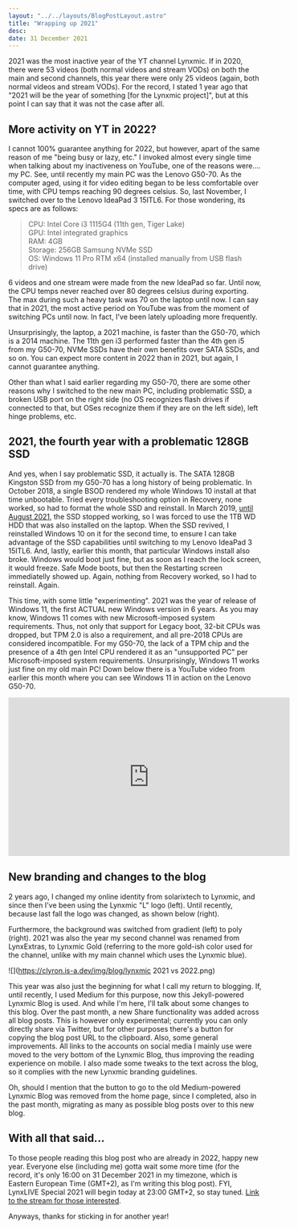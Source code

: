 ```yaml
---
layout: "../../layouts/BlogPostLayout.astro"
title: "Wrapping up 2021"
desc:
date: 31 December 2021
---
```

2021 was the most inactive year of the YT channel Lynxmic. If in 2020, there were 53 videos (both normal videos and stream VODs) on both the main and second channels, this year there were only 25 videos (again, both normal videos and stream VODs). For the record, I stated 1 year ago that "2021 will be the year of something [for the Lynxmic project]", but at this point I can say that it was not the case after all.

## More activity on YT in 2022?
I cannot 100% guarantee anything for 2022, but however, apart of the same reason of me "being busy or lazy, etc." I invoked almost every single time when talking about my inactiveness on YouTube, one of the reasons were.... my PC. See, until recently my main PC was the Lenovo G50-70. As the computer aged, using it for video editing began to be less comfortable over time, with CPU temps reaching 90 degrees celsius. So, last November, I switched over to the Lenovo IdeaPad 3 15ITL6. For those wondering, its specs are as follows:

<blockquote class="has-text-white has-background-dark">CPU: Intel Core i3 1115G4 (11th gen, Tiger Lake)<br>GPU: Intel integrated graphics<br>RAM: 4GB<br>Storage: 256GB Samsung NVMe SSD<br>OS: Windows 11 Pro RTM x64 (installed manually from USB flash drive)</blockquote>

6 videos and one stream were made from the new IdeaPad so far. Until now, the CPU temps never reached over 80 degrees celsius during exporting. The max during such a heavy task was 70 on the laptop until now. I can say that in 2021, the most active period on YouTube was from the moment of switching PCs until now. In fact, I've been lately uploading more frequently.

Unsurprisingly, the laptop, a 2021 machine, is faster than the G50-70, which is a 2014 machine. The 11th gen i3 performed faster than the 4th gen i5 from my G50-70, NVMe SSDs have their own benefits over SATA SSDs, and so on. You can expect more content in 2022 than in 2021, but again, I cannot guarantee anything.

Other than what I said earlier regarding my G50-70, there are some other reasons why I switched to the new main PC, including problematic SSD, a broken USB port on the right side (no OS recognizes flash drives if connected to that, but OSes recognize them if they are on the left side), left hinge problems, etc.

## 2021, the fourth year with a problematic 128GB SSD

And yes, when I say problematic SSD, it actually is. The SATA 128GB Kingston SSD from my G50-70 has a long history of being problematic. In October 2018, a single BSOD rendered my whole Windows 10 install at that time unbootable. Tried every troubleshooting option in Recovery, none worked, so had to format the whole SSD and reinstall. In March 2019, [until August 2021][ssd], the SSD stopped working, so I was forced to use the 1TB WD HDD that was also installed on the laptop. When the SSD revived, I reinstalled Windows 10 on it for the second time, to ensure I can take advantage of the SSD capabilities until switching to my Lenovo IdeaPad 3 15ITL6. And, lastly, earlier this month, that particular Windows install also broke. Windows would boot just fine, but as soon as I reach the lock screen, it would freeze. Safe Mode boots, but then the Restarting screen immediatelly showed up. Again, nothing from Recovery worked, so I had to reinstall. Again.

This time, with some little "experimenting". 2021 was the year of release of Windows 11, the first ACTUAL new Windows version in 6 years. As you may know, Windows 11 comes with new Microsoft-imposed system requirements. Thus, not only that support for Legacy boot, 32-bit CPUs was dropped, but TPM 2.0 is also a requirement, and all pre-2018 CPUs are considered incompatible. For my G50-70, the lack of a TPM chip and the presence of a 4th gen Intel CPU rendered it as an "unsupported PC" per Microsoft-imposed system requirements. Unsurprisingly, Windows 11 works just fine on my old main PC! Down below there is a YouTube video from earlier this month where you can see Windows 11 in action on the Lenovo G50-70.

<center><iframe width="560" height="315" src="https://www.youtube.com/embed/0nw_kjmjELs" title="YouTube video player" frameborder="0" allow="accelerometer; autoplay; clipboard-write; encrypted-media; gyroscope; picture-in-picture" allowfullscreen></iframe></center>

## New branding and changes to the blog
2 years ago, I changed my online identity from solarixtech to Lynxmic, and since then I've been using the Lynxmic "L" logo (left). Until recently, because last fall the logo was changed, as shown below (right). 

Furthermore, the background was switched from gradient (left) to poly (right). 2021 was also the year my second channel was renamed from LynxExtras, to Lynxmic Gold (referring to the more gold-ish color used for the channel, unlike with my main channel which uses the Lynxmic blue).

![](https://clyron.is-a.dev/img/blog/lynxmic 2021 vs 2022.png)

This year was also just the beginning for what I call my return to blogging. If, until recently, I used Medium for this purpose, now this Jekyll-powered Lynxmic Blog is used. And while I'm here, I'll talk about some changes to this blog. Over the past month, a new Share functionality was added across all blog posts. This is however only experimental; currently you can only directly share via Twitter, but for other purposes there's a button for copying the blog post URL to the clipboard. Also, some general improvements. All links to the accounts on social media I mainly use were moved to the very bottom of the Lynxmic Blog, thus improving the reading experience on mobile. I also made some tweaks to the text across the blog, so it complies with the new Lynxmic branding guidelines.

Oh, should I mention that the button to go to the old Medium-powered Lynxmic Blog was removed from the home page, since I completed, also in the past month, migrating as many as possible blog posts over to this new blog.

## With all that said...

To those people reading this blog post who are already in 2022, happy new year. Everyone else (including me) gotta wait some more time (for the record, it's only 16:00 on 31 December 2021 in my timezone, which is Eastern European Time (GMT+2), as I'm writing this blog post). FYI, LynxLIVE Special 2021 will begin today at 23:00 GMT+2, so stay tuned. [Link to the stream for those interested][stream].

Anyways, thanks for sticking in for another year!

[ssd]: https://twitter.com/Lynxmic/status/1427348043989458945
[stream]: https://youtu.be/UZUB9AR5ogI
